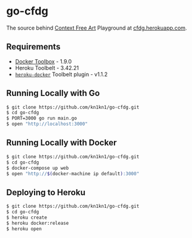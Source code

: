 # go-cfdg
The source behind [Context Free Art](http://www.contextfreeart.org/) Playground at [cfdg.herokuapp.com](https://cfdg.herokuapp.com/).

## Requirements
- [Docker Toolbox](https://www.docker.com/toolbox) - 1.9.0
- Heroku Toolbelt - 3.42.21
- [`heroku-docker`](https://devcenter.heroku.com/articles/introduction-local-development-with-docker) Toolbelt plugin - v1.1.2

## Running Locally with Go
```sh
$ git clone https://github.com/kn1kn1/go-cfdg.git
$ cd go-cfdg
$ PORT=3000 go run main.go
$ open "http://localhost:3000"
```

## Running Locally with Docker
```sh
$ git clone https://github.com/kn1kn1/go-cfdg.git
$ cd go-cfdg
$ docker-compose up web
$ open "http://$(docker-machine ip default):3000"
```

## Deploying to Heroku
```sh
$ git clone https://github.com/kn1kn1/go-cfdg.git
$ cd go-cfdg
$ heroku create
$ heroku docker:release
$ heroku open
```
